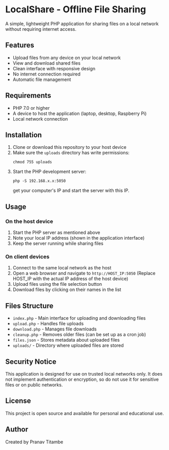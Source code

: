 # LocalShare - Offline File Sharing

A simple, lightweight PHP application for sharing files on a local network without requiring internet access.

## Features

- Upload files from any device on your local network
- View and download shared files
- Clean interface with responsive design
- No internet connection required
- Automatic file management

## Requirements

- PHP 7.0 or higher
- A device to host the application (laptop, desktop, Raspberry Pi)
- Local network connection

## Installation

1. Clone or download this repository to your host device
2. Make sure the `uploads` directory has write permissions:
   ```
   chmod 755 uploads
   ```
3. Start the PHP development server:
   ```
   php -S 192.168.x.x:5050
   ```
   get your computer's IP and start the server with this IP.
## Usage

### On the host device

1. Start the PHP server as mentioned above
2. Note your local IP address (shown in the application interface)
3. Keep the server running while sharing files

### On client devices

1. Connect to the same local network as the host
2. Open a web browser and navigate to `http://HOST_IP:5050`
   (Replace HOST_IP with the actual IP address of the host device)
3. Upload files using the file selection button
4. Download files by clicking on their names in the list

## Files Structure

- `index.php` - Main interface for uploading and downloading files
- `upload.php` - Handles file uploads
- `download.php` - Manages file downloads
- `cleanup.php` - Removes older files (can be set up as a cron job)
- `files.json` - Stores metadata about uploaded files
- `uploads/` - Directory where uploaded files are stored

## Security Notice

This application is designed for use on trusted local networks only. It does not implement authentication or encryption, so do not use it for sensitive files or on public networks.

## License

This project is open source and available for personal and educational use.

## Author

Created by Pranav Titambe